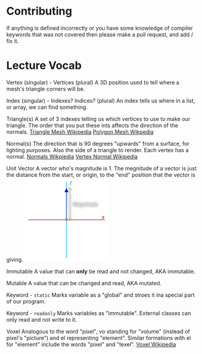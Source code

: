 # Contributing
If anything is defined incorrectly or you have some knowledge of compiler keywords that was not covered then please make a pull request, and add / fix it.

# Lecture Vocab
Vertex (singular) - Vertices (plural)
    A 3D position used to tell where a mesh's triangle corners will be.
    
Index (singular) - Indexes? Indices? (plural)
    An index tells us where in a list, or array, we can find something.

Triangle(s)
    A set of 3 indexes telling us which vertices to use to make our triangle.
    The order that you put these ints affects the direction of the normals.
    [Triangle Mesh Wikipedia](https://en.wikipedia.org/wiki/Triangle_mesh)
    [Polygon Mesh Wikpedia](https://en.wikipedia.org/wiki/Polygon_mesh)

Normal(s)
    The direction that is 90 degrees "upwards" from a surface, for lighting purposes. Also the side of a triangle to render. Each vertex has a normal.
    [Normals Wikpiedia](https://en.wikipedia.org/wiki/Normal_(geometry))
    [Vertex Normal Wikipedia](https://en.wikipedia.org/wiki/Vertex_normal)

Unit Vector
    A vector who's magnitude is 1. The megnitude of a vector is just the distance from the start, or origin, to the "end" position that the vector is giving.
    ![magnitude of a vector](/Resources/assets/normal_magnitude.png)

Immutable
    A value that can **only** be read and not changed, AKA immutable.

Mutable
    A value that can be changed and read, AKA mutated.

Keyword - `static`
    Marks variable as a "global" and stroes it ina special part of our program.

Keyword - `readonly`
    Marks variables as "immutable". External classes can only read and not write to it.

Voxel
    Analogous to the word "pixel", vo standing for "volume" (instead of pixel's "picture") and el representing "element". Similar formations with el for "element" include the words "pixel" and "texel".
    [Voxel Wikipedia](https://en.wikipedia.org/wiki/Voxel)